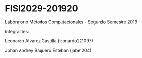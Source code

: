 # FISI2029-201920
Laboratorio Métodos Computacionales - Segundo Semestre 2019


Integrantes: 


Leonardo Alvarez Castilla (leonardo221097)

Johan Andrey Baquero Esteban (jabe1204)
